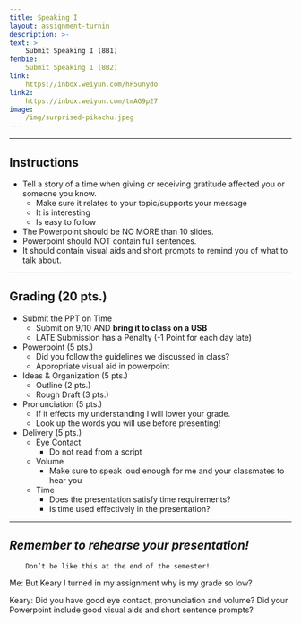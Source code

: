 ```yaml
---
title: Speaking I
layout: assignment-turnin
description: >-
text: >
    Submit Speaking I (8B1)
fenbie:
    Submit Speaking I (8B2)
link: 
    https://inbox.weiyun.com/hF5unydo
link2:
    https://inbox.weiyun.com/tmAG9p27
image: 
    /img/surprised-pikachu.jpeg
---
```

---
## Instructions
* Tell a story of a time when giving or receiving gratitude affected you or someone you know.
	* Make sure it relates to your topic/supports your message
	* It is interesting
	* Is easy to follow
* The Powerpoint should be NO MORE than 10 slides.
* Powerpoint should NOT contain full sentences.
* It should contain visual aids and short prompts to remind you of what to talk about.

---
## Grading (20 pts.)
* Submit the PPT on Time
	* Submit on 9/10 AND **bring it to class on a USB**
    * LATE Submission has a Penalty (-1 Point for each day late)
* Powerpoint (5 pts.)
	* Did you follow the guidelines we discussed in class?
	* Appropriate visual aid in powerpoint
* Ideas & Organization (5 pts.)
    * Outline (2 pts.)
	* Rough Draft (3 pts.)
* Pronunciation (5 pts.)
	* If it effects my understanding I will lower your grade.
	* Look up the words you will use before presenting!
* Delivery (5 pts.)
	* Eye Contact
	    * Do not read from a script
    * Volume
	    * Make sure to speak loud enough for me and your classmates to hear you
	* Time
	    * Does the presentation satisfy time requirements?
	    * Is time used effectively in the presentation?
---
## ***Remember to rehearse your presentation!***

        Don’t be like this at the end of the semester!

Me: But Keary I turned in my assignment why is my grade so low?

Keary: Did you have good eye contact, pronunciation and volume? Did your Powerpoint include good visual aids and short sentence prompts?